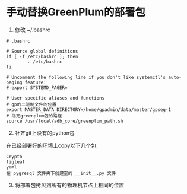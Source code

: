 # 手动替换GreenPlum的部署包

1. 修改 ~/.bashrc

```shell
# .bashrc

# Source global definitions
if [ -f /etc/bashrc ]; then
        . /etc/bashrc
fi

# Uncomment the following line if you don't like systemctl's auto-paging feature:
# export SYSTEMD_PAGER=

# User specific aliases and functions
# gp的二进制文件的位置
export MASTER_DATA_DIRECTORY=/home/gpadmin/data/master/gpseg-1
# 指定greenplum包的路径
source /usr/local/adb_core/greenplum_path.sh
```

2. 补齐git上没有的python包

在已经部署好的环境上copy以下几个包:

```
Crypto
figleaf
yaml
在 pygresql 文件夹下创建空的 __init__.py 文件
```

3. 将部署包拷贝到所有的物理机节点上相同的位置

